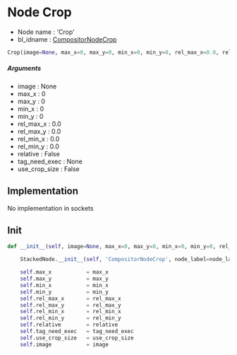# Node Crop

- Node name : 'Crop'
- bl_idname : [CompositorNodeCrop](https://docs.blender.org/api/current/bpy.types.CompositorNodeCrop.html)


``` python
Crop(image=None, max_x=0, max_y=0, min_x=0, min_y=0, rel_max_x=0.0, rel_max_y=0.0, rel_min_x=0.0, rel_min_y=0.0, relative=False, tag_need_exec=None, use_crop_size=False, node_label=None, node_color=None)
```
##### Arguments

- image : None
- max_x : 0
- max_y : 0
- min_x : 0
- min_y : 0
- rel_max_x : 0.0
- rel_max_y : 0.0
- rel_min_x : 0.0
- rel_min_y : 0.0
- relative : False
- tag_need_exec : None
- use_crop_size : False

## Implementation

No implementation in sockets

## Init

``` python
def __init__(self, image=None, max_x=0, max_y=0, min_x=0, min_y=0, rel_max_x=0.0, rel_max_y=0.0, rel_min_x=0.0, rel_min_y=0.0, relative=False, tag_need_exec=None, use_crop_size=False, node_label=None, node_color=None):

    StackedNode.__init__(self, 'CompositorNodeCrop', node_label=node_label, node_color=node_color)

    self.max_x           = max_x
    self.max_y           = max_y
    self.min_x           = min_x
    self.min_y           = min_y
    self.rel_max_x       = rel_max_x
    self.rel_max_y       = rel_max_y
    self.rel_min_x       = rel_min_x
    self.rel_min_y       = rel_min_y
    self.relative        = relative
    self.tag_need_exec   = tag_need_exec
    self.use_crop_size   = use_crop_size
    self.image           = image
```
